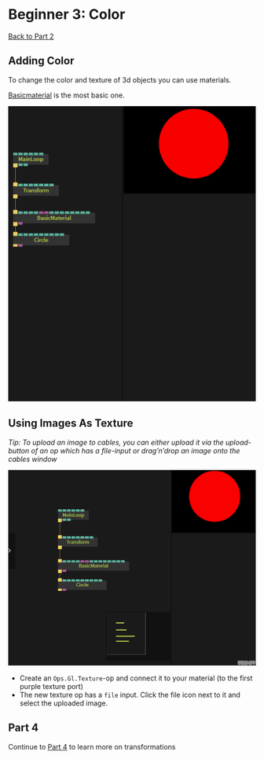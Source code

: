 # Beginner 3: Color

[Back to Part 2](../beginner2_transformations/beginner2_transformations)

## Adding Color

To change the color and texture of 3d objects you can use materials.

[Basicmaterial](https://cables.gl/op/Ops.Gl.Shader.BasicMaterial) is the most basic one.

![](img/beginner3_color_basic_material_tweak_color.gif)

## Using Images As Texture

*Tip: To upload an image to cables, you can either upload it via the upload-button of an op which has a file-input or drag’n’drop an image onto the cables window*

![](img/beginner3_color_basic_material_load_texture.gif)

- Create an `Ops.Gl.Texture`-op and connect it to your material (to the first purple texture port)
- The new texture op has a `file` input. Click the file icon next to it and select the uploaded image.


## Part 4

Continue to [Part 4](../beginner4_more_transformations/beginner4_more_transformations) to learn more on transformations
